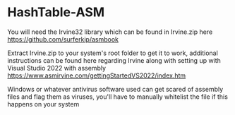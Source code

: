 # HashTable-ASM
You will need the Irvine32 library which can be found in Irvine.zip here https://github.com/surferkip/asmbook

Extract Irvine.zip to your system's root folder to get it to work, additional instructions can be found here regarding
Irvine along with setting up with Visual Studio 2022 with assembly https://www.asmirvine.com/gettingStartedVS2022/index.htm

Windows or whatever antivirus software used can get scared of assembly files and flag them as viruses, you'll have to manually whitelist the file if this happens on your system
